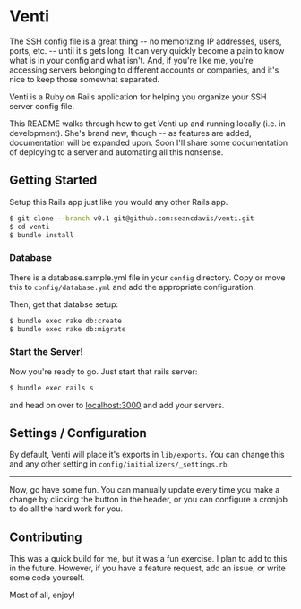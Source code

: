 Venti
===============

The SSH config file is a great thing -- no memorizing IP addresses, users,
ports, etc. -- until it's gets long. It can very quickly become a pain to know
what is in your config and what isn't. And, if you're like me, you're accessing
servers belonging to different accounts or companies, and it's nice to keep
those somewhat separated.

Venti is a Ruby on Rails application for helping you organize your SSH server
config file.

This README walks through how to get Venti up and running locally (i.e. in
development). She's brand new, though -- as features are added, documentation
will be expanded upon. Soon I'll share some documentation of deploying to a
server and automating all this nonsense.

Getting Started
---------------

Setup this Rails app just like you would any other Rails app.

```bash
$ git clone --branch v0.1 git@github.com:seancdavis/venti.git
$ cd venti
$ bundle install
```

### Database

There is a database.sample.yml file in your `config` directory. Copy or move
this to `config/database.yml` and add the appropriate configuration.

Then, get that databse setup:

```bash
$ bundle exec rake db:create
$ bundle exec rake db:migrate
```

### Start the Server!

Now you're ready to go. Just start that rails server:

```bash
$ bundle exec rails s
```

and head on over to [localhost:3000](http://localhost:3000) and add your
servers.

Settings / Configuration
---------------

By default, Venti will place it's exports in `lib/exports`. You can change this
and any other setting in `config/initializers/_settings.rb`.

---

Now, go have some fun. You can manually update every time you make a change by
clicking the button in the header, or you can configure a cronjob to do all the
hard work for you.

Contributing
---------------

This was a quick build for me, but it was a fun exercise. I plan to add to this
in the future. However, if you have a feature request, add an issue, or write
some code yourself.

Most of all, enjoy!
